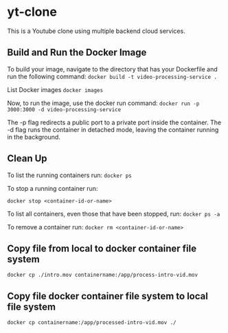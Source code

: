 # yt-clone
This is a Youtube clone using multiple backend cloud services.

## Build and Run the Docker Image
To build your image, navigate to the directory that has your Dockerfile and run the following command:
`docker build -t video-processing-service .`

List Docker images
`docker images`

Now, to run the image, use the docker run command:
`docker run -p 3000:3000 -d video-processing-service`

The -p flag redirects a public port to a private port inside the container.
The -d flag runs the container in detached mode, leaving the container running in the background.

## Clean Up
To list the running containers run:
`docker ps`

To stop a running container run:

`docker stop <container-id-or-name>`

To list all containers, even those that have been stopped, run:
`docker ps -a`

To remove a container run:
`docker rm <container-id-or-name>`

## Copy file from local to docker container file system
`docker cp ./intro.mov containername:/app/process-intro-vid.mov`

## Copy file docker container file system to local file system
`docker cp containername:/app/processed-intro-vid.mov ./`
